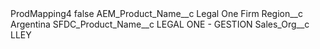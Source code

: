 <?xml version="1.0" encoding="UTF-8"?>
<CustomMetadata xmlns="http://soap.sforce.com/2006/04/metadata" xmlns:xsi="http://www.w3.org/2001/XMLSchema-instance" xmlns:xsd="http://www.w3.org/2001/XMLSchema">
    <label>ProdMapping4</label>
    <protected>false</protected>
    <values>
        <field>AEM_Product_Name__c</field>
        <value xsi:type="xsd:string">Legal One Firm</value>
    </values>
    <values>
        <field>Region__c</field>
        <value xsi:type="xsd:string">Argentina</value>
    </values>
    <values>
        <field>SFDC_Product_Name__c</field>
        <value xsi:type="xsd:string">LEGAL ONE - GESTION</value>
    </values>
    <values>
        <field>Sales_Org__c</field>
        <value xsi:type="xsd:string">LLEY</value>
    </values>
</CustomMetadata>
